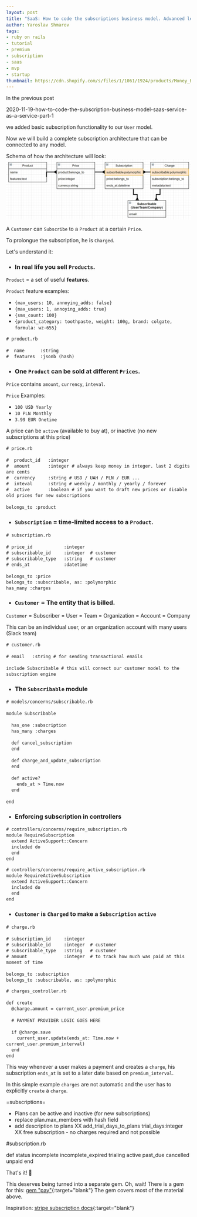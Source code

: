 ```yaml
---
layout: post
title: "SaaS: How to code the subscriptions business model. Advanced level"
author: Yaroslav Shmarov
tags: 
- ruby on rails
- tutorial
- premium
- subscription
- saas
- mvp
- startup
thumbnail: https://cdn.shopify.com/s/files/1/1061/1924/products/Money_Bag_Emoji_grande.png?v=1571606064
---
```


In the previous post 

2020-11-19-how-to-code-the-subscription-business-model-saas-service-as-a-service-part-1

we added basic subscription functionality to our `User` model. 

Now we will build a complete subscription architecture that can be connected to any model.

Schema of how the architecture will look: 
![subscription-uml-2](/assets/2020-11-23-how-to-code-the-subscription-business-model-saas-service-as-a-service/subscription-uml-2.png)

A `Customer` can `Subscribe` to a `Product` at a certain `Price`. 

To prolongue the subscription, he is `Charged`.

Let's understand it:

* ### **In real life** you sell `Products`.

`Product` = a set of useful **features**. 

`Product` feature examples:
* `{max_users: 10, annoying_adds: false}`
* `{max_users: 1, annoying_adds: true}`
* `{sms_count: 100}`
* `{product_category: toothpaste, weight: 100g, brand: colgate, formula: wz-655}`

```
# product.rb

#  name      :string
#  features  :jsonb (hash)
```

* ### One `Product` can be sold at different `Prices`.

`Price` contains `amount`, `currency`, `inteval`. 

`Price` Examples: 
* `100 USD Yearly`
* `10 PLN Monthly`
* `3.99 EUR Onetime`

A price can be `active` (available to buy at), or inactive (no new subscriptions at this price)

```
# price.rb

#  product_id   :integer
#  amount       :integer # always keep money in integer. last 2 digits are cents
#  currency     :string # USD / UAH / PLN / EUR ...
#  inteval      :string # weekly / monthly / yearly / forever
#  active       :boolean # if you want to draft new prices or disable old prices for new subscriptions

belongs_to :product
```

* ### `Subscription` = time-limited access to a `Product`.

```
# subscription.rb

# price_id            :integer
# subscribable_id     :integer  # customer
# subscribable_type   :string   # customer
# ends_at             :datetime

belongs_to :price
belongs_to :subscribable, as: :polymorphic
has_many :charges
```

* ### `Customer` = The entity that is billed. 

`Customer` = Subscriber = User = Team = Organization = Account = Company

This can be an individual user, or an organization account with many users (Slack team)

```
# customer.rb

# email   :string # for sending transactional emails

include Subscribable # this will connect our customer model to the subscription engine
```

* ### The `Subscribable` module

```
# models/concerns/subscribable.rb

module Subscribable

  has_one :subscription
  has_many :charges
  
  def cancel_subscription
  end

  def charge_and_update_subscription
  end

  def active?
    ends_at > Time.now
  end

end
```

* ### Enforcing subscription in controllers

```
# controllers/concerns/require_subscription.rb
module RequireSubscription
  extend ActiveSupport::Concern
  included do
  end
end
```

```
# controllers/concerns/require_active_subscription.rb
module RequireActiveSubscription
  extend ActiveSupport::Concern
  included do
  end
end
```

* ### `Customer` is `Charged` to make a `Subscription` `active`

```
# charge.rb

# subscription_id     :integer
# subscribable_id     :integer  # customer
# subscribable_type   :string   # customer
# amount              :integer  # to track how much was paid at this moment of time

belongs_to :subscription
belongs_to :subscribable, as: :polymorphic
```

```
# charges_controller.rb

def create
  @charge.amount = current_user.premium_price

  # PAYMENT PROVIDER LOGIC GOES HERE

  if @charge.save
    current_user.update(ends_at: Time.now + current_user.premium_interval)
  end
end
```

This way whenever a user makes a payment and creates a `charge`, 
his subscription `ends_at` is set to a later date based on `premium_interval`.

In this simple example `charges` are not automatic and the user has to explicitly `create` a `charge`.

=subscriptions=
- Plans can be active and inactive (for new subscriptions)
- replace plan.max_members with hash field
- add description to plans
XX add_trial_days_to_plans trial_days:integer
XX free subscription - no charges required and not possible

#subscription.rb

def status
	incomplete
	incomplete_expired
	trialing
	active
	past_due
	cancelled
	unpaid
end


That's it! 🤠

This deserves being turned into a separate gem.
Oh, wait! There is a gem for this: [gem "pay"](https://github.com/pay-rails/pay/){:target="blank"}
The gem covers most of the material above.

Inspiration: 
[stripe subscription docs](https://stripe.com/docs/api/subscriptions/){:target="blank"}
